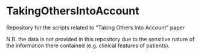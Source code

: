 # TakingOthersIntoAccount
Repository for the scripts related to "Taking Others Into Account" paper

N.B. the data is not provided in this repository due to the sensitive nature of the information there contained (e.g. clinical features of patients).
